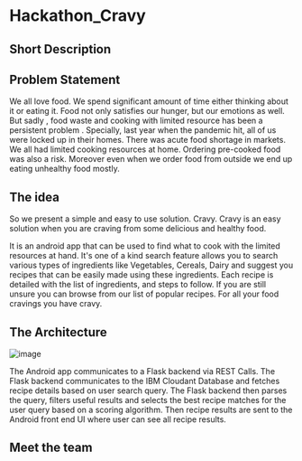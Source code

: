 # Hackathon_Cravy

## Short Description

## Problem Statement
We all love food. We spend significant amount of time either thinking about it or eating it.
Food not only satisfies our hunger, but our emotions as well.
But sadly , food waste and cooking with limited resource has been a persistent problem .
Specially, last year when the pandemic hit,  all of us were locked up in their homes. There was acute food shortage in markets.
We all had limited cooking resources at home. Ordering pre-cooked food was also a risk.
Moreover even when we order food from outside we end up eating unhealthy food mostly.

## The idea
So we present a simple and easy to use solution. Cravy. 
Cravy is an easy solution when you are craving from some delicious and healthy food.

It is an android app that can be used to find what to cook with the limited resources at hand.
It's one of a kind search feature allows you to search various types of ingredients like Vegetables, Cereals, Dairy and suggest you recipes that can be easily made using these ingredients.
Each recipe is detailed with the list of ingredients, and steps to follow. 
If you are still unsure you can browse from our list of popular recipes.
For all your food cravings you have cravy. 

## The Architecture

![image](https://user-images.githubusercontent.com/31347794/122577491-7acb7200-d070-11eb-9ada-def0963c0c86.png)


The Android app communicates to a Flask backend via REST Calls.
The Flask backend communicates to the IBM Cloudant Database and fetches recipe details based on user search query. 
The Flask backend then parses the query, filters useful results and selects the best recipe matches for the user query based on a scoring algorithm.
Then recipe results are sent to the Android front end UI where user can see all recipe results.

## Meet the team







